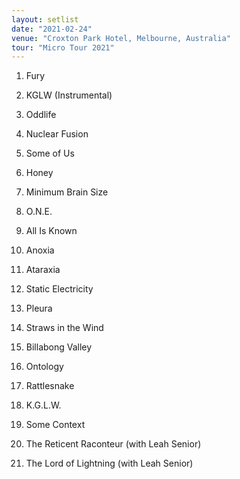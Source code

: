 ```yaml
---
layout: setlist
date: "2021-02-24"
venue: "Croxton Park Hotel, Melbourne, Australia"
tour: "Micro Tour 2021"
---
```



 1. Fury

 2. KGLW
    (Instrumental)

 3. Oddlife

 4. Nuclear Fusion

 5. Some of Us

 6. Honey

 7. Minimum Brain Size

 8. O.N.E.

 9. All Is Known

10. Anoxia

11. Ataraxia

12. Static Electricity

13. Pleura

14. Straws in the Wind

15. Billabong Valley

16. Ontology

17. Rattlesnake

18. K.G.L.W.

19. Some Context

20. The Reticent Raconteur
    (with Leah Senior)

21. The Lord of Lightning
    (with Leah Senior)


